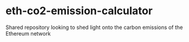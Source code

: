 # eth-co2-emission-calculator
Shared repository looking to shed light onto the carbon emissions of the Ethereum network
